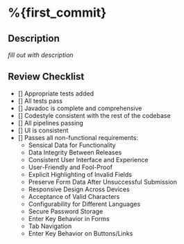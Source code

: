 # %{first_commit}

## Description

_fill out with description_

## Review Checklist

- [] Appropriate tests added
- [] All tests pass
- [] Javadoc is complete and comprehensive
- [] Codestyle consistent with the rest of the codebase
- [] All pipelines passing
- [] UI is consistent
- [] Passes all non-functional requirements:
    - Sensical Data for Functionality
    - Data Integrity Between Releases
    - Consistent User Interface and Experience
    - User-Friendly and Fool-Proof
    - Explicit Highlighting of Invalid Fields
    - Preserve Form Data After Unsuccessful Submission
    - Responsive Design Across Devices
    - Acceptance of Valid Characters
    - Configurability for Different Languages
    - Secure Password Storage
    - Enter Key Behavior in Forms
    - Tab Navigation
    - Enter Key Behavior on Buttons/Links